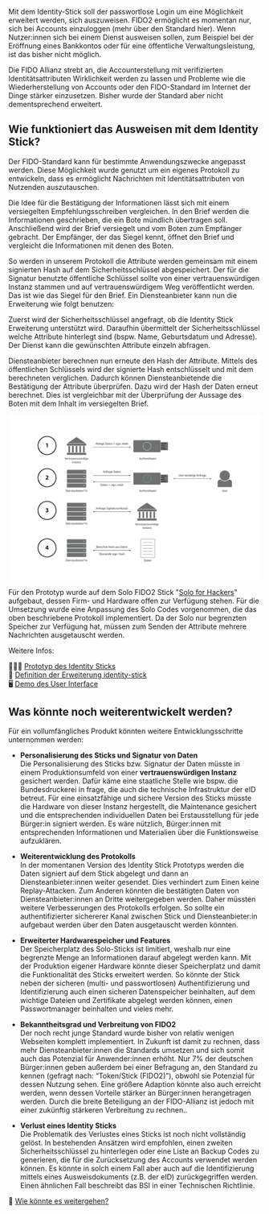 Mit dem Identity-Stick soll der passwortlose Login um eine Möglichkeit erweitert werden, sich auszuweisen. FIDO2 ermöglicht es momentan nur, sich bei Accounts einzuloggen (mehr über den Standard hier). Wenn Nutzer:innen sich bei einem Dienst ausweisen sollen, zum Beispiel bei der Eröffnung eines Bankkontos oder für eine öffentliche Verwaltungsleistung, ist das bisher nicht möglich.

Die FIDO Allianz strebt an, die Accounterstellung mit verifizierten Identitätsattributen Wirklichkeit werden zu lassen und Probleme wie die Wiederherstellung von Accounts oder den FIDO-Standard im Internet der Dinge stärker einzusetzen. Bisher wurde der Standard aber nicht dementsprechend erweitert.

## Wie funktioniert das Ausweisen mit dem Identity Stick?

Der FIDO-Standard kann für bestimmte Anwendungszwecke angepasst werden. Diese Möglichkeit wurde genutzt um ein eigenes Protokoll zu entwickeln, dass es ermöglicht Nachrichten mit Identitätsattributen von Nutzenden auszutauschen.

Die Idee für die Bestätigung der Informationen lässt sich mit einem versiegelten Empfehlungsschreiben vergleichen. In den Brief werden die Informationen geschrieben, die ein Bote mündlich übertragen soll. Anschließend wird der Brief versiegelt und vom Boten zum Empfänger gebracht. Der Empfänger, der das Siegel kennt, öffnet den Brief und vergleicht die Informationen mit denen des Boten.

So werden in unserem Protokoll die Attribute werden gemeinsam mit einem signierten Hash auf dem Sicherheitsschlüssel abgespeichert. Der für die Signatur benutzte öffentliche Schlüssel sollte von einer vertrauenswürdigen Instanz stammen und auf vertrauenswürdigem Weg veröffentlicht werden. Das ist wie das Siegel für den Brief. Ein Diensteanbieter kann nun die Erweiterung wie folgt benutzen:

Zuerst wird der Sicherheitsschlüssel angefragt, ob die Identity Stick Erweiterung unterstützt wird. Daraufhin übermittelt der Sicherheitsschlüssel welche Attribute hinterlegt sind (bspw. Name, Geburtsdatum und Adresse). Der Dienst kann die gewünschten Attribute einzeln abfragen.

Diensteanbieter berechnen nun erneute den Hash der Attribute. Mittels des öffentlichen Schlüssels wird der signierte Hash entschlüsselt und mit dem berechneten verglichen. Dadurch können Diensteanbietende die Bestätigung der Attribute überprüfen. Dazu wird der Hash der Daten erneut berechnet. Dies ist vergleichbar mit der Überprüfung der Aussage des Boten mit dem Inhalt im versiegelten Brief.

![Ein Prozessdiagramm, das vier Punkte zeigt: 1. Siginierung von Attributen; 2. Abfrage von Daten; 3. Abfrage von Sicherheitsschlüssel; 4. Berechnung Hash](/ressourcen/identity_stick_process_klein.png)

Für den Prototyp wurde auf dem Solo FIDO2 Stick "[Solo for Hackers](https://github.com/solokeys/solo)" aufgebaut, dessen Firm- und Hardware offen zur Verfügung stehen. Für die Umsetzung wurde eine Anpassung des Solo Codes vorgenommen, die das oben beschriebene Protokoll implementiert. Da der Solo nur begrenzten Speicher zur Verfügung hat, müssen zum Senden der Attribute mehrere Nachrichten ausgetauscht werden. 

Weitere Infos:

👩🏾‍💻 [Prototyp des Identity Sticks](https://github.com/identity-Stick/identity-stick)<br>
📜 [Definition der Erweiterung identity-stick](https://github.com/Identity-Stick/identity-stick-extension)<br>
🖥️ [Demo des User Interface](/demo)<br>

## <span id="next-steps"> Was könnte noch weiterentwickelt werden?</span>

Für ein vollumfängliches Produkt könnten weitere Entwicklungsschritte unternommen werden:

- **Personalisierung des Sticks und Signatur von Daten**
<br>Die Personalisierung des Sticks bzw. Signatur der Daten müsste in einem Produktionsumfeld von einer **vertrauenswürdigen Instanz** gesichert werden. Dafür käme eine staatliche Stelle wie bspw. die Bundesdruckerei in frage, die auch die technische Infrastruktur der eID betreut. Für eine einsatzfähige und sichere Version des Sticks müsste die Hardware von dieser Instanz hergestellt, die Maintenance gesichert und die entsprechenden individuellen Daten bei Erstausstellung für jede Bürger:in signiert werden. Es wäre nützlich, Bürger:innen mit entsprechenden Informationen und Materialien über die Funktionsweise aufzuklären.

- **Weiterentwicklung des Protokolls**
<br>In der momentanen Version des Identity Stick Prototyps werden die Daten signiert auf dem Stick abgelegt und dann an Diensteanbieter:innen weiter gesendet. Dies verhindert zum Einen keine Replay-Attacken. Zum Anderen könnten die bestätigten Daten von Diensteanbieter:innen an Dritte weitergegeben werden. Daher müssten weitere Verbesserungen des Protokolls erfolgen. So sollte ein authentifizierter sichererer Kanal zwischen Stick und Diensteanbieter:in aufgebaut werden über den Daten ausgetauscht werden könnten.

- **Erweiterter Hardwarespeicher und Features**
<br>Der Speicherplatz des Solo-Sticks ist limitiert, weshalb nur eine begrenzte Menge an Informationen darauf abgelegt werden kann. Mit der Produktion eigener Hardware könnte dieser Speicherplatz und damit die Funktionalität des Sticks erweitert werden. So könnte der Stick neben der sicheren (multi- und passwortlosen) Authentifizierung und Identifizierung auch einen sicheren Datenspeicher beinhalten, auf dem wichtige Dateien und Zertifikate abgelegt werden können, einen Passwortmanager beinhalten und vieles mehr.

- **Bekanntheitsgrad und Verbreitung von FIDO2**
<br>Der noch recht junge Standard wurde bisher von relativ wenigen Webseiten komplett implementiert. In Zukunft ist damit zu rechnen, dass mehr Diensteanbieter:innen die Standards umsetzen und sich somit auch das Potenzial für Anwender:innen erhöht. Nur 7% der deutschen Bürger:innen geben außerdem bei einer Befragung an, den Standard zu kennen (gefragt nach: “Token/Stick (FIDO2)”), obwohl sie Potenzial für dessen Nutzung sehen. Eine größere Adaption könnte also auch erreicht werden, wenn dessen Vorteile stärker an Bürger:innen herangetragen werden. Durch die breite Beteiligung an der FIDO-Allianz ist jedoch mit einer zukünftig stärkeren Verbreitung zu rechnen..

- **Verlust eines Identity Sticks**
<br>Die Problematik des Verlustes eines Sticks ist noch nicht vollständig gelöst. In bestehenden Ansätzen wird empfohlen, einen zweiten Sicherheitsschlüssel zu hinterlegen oder eine Liste an Backup Codes zu generieren, die für die Zurücksetzung des Accounts verwendet werden können. Es könnte in solch einem Fall aber auch auf die Identifizierung mittels eines Ausweisdokuments (z.B. der eID) zurückgegriffen werden. Einen ähnlichen Fall beschreibt das BSI in einer Technischen Richtlinie.

🚀 [Wie könnte es weitergehen?](/ausblick)